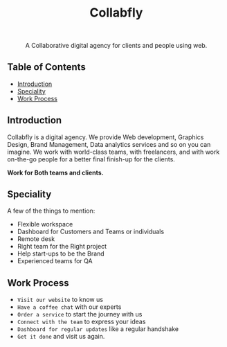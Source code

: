 <h1 align="center"> Collabfly </h1> <br>

<p align="center">
  A Collaborative digital agency for clients and people using web.  
</p>

## Table of Contents

- [Introduction](#introduction)
- [Speciality](#Speciality)
- [Work Process](#Work-Process)


## Introduction

Collabfly is a digital agency. We provide Web development, Graphics Design, Brand Management, Data analytics services and so on you can imagine. We work with world-class teams, with freelancers, and with work on-the-go people for a better final finish-up for the clients. 

**Work for Both teams and clients.**


## Speciality

A few of the things to mention:

* Flexible workspace
* Dashboard for Customers and Teams or individuals 
* Remote desk 
* Right team for the Right project
* Help start-ups to  be the Brand
* Experienced teams for QA


## Work Process

- `Visit our website` to know us
- `Have a coffee chat` with our experts
- `Order a service` to start the journey with us
- `Connect with the team` to express your ideas
- `Dashboard for regular updates` like a regular handshake
- `Get it done` and visit us again.
